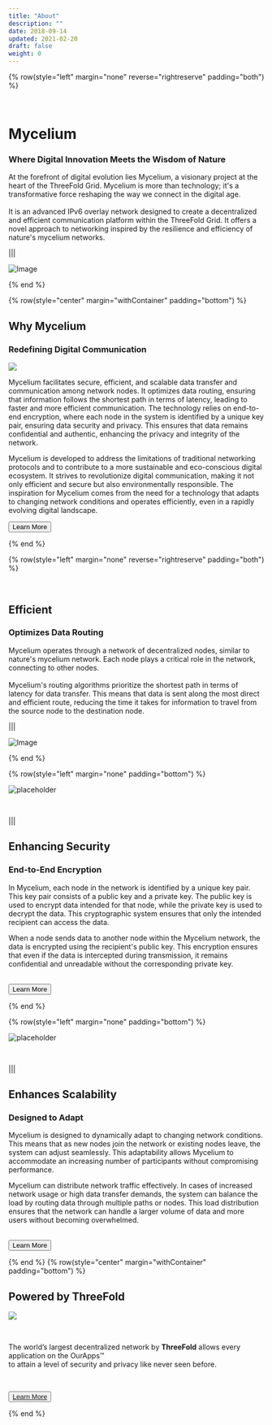 ```yaml
---
title: "About"
description: ""
date: 2018-09-14
updated: 2021-02-20
draft: false
weight: 0
---
```




<!-- section 1 (co-found) -->

{% row(style="left" margin="none" reverse="rightreserve" padding="both") %}

<div class="px-4 md:px-16 lg:px-28">

<br>

# Mycelium

### Where Digital Innovation Meets the Wisdom of Nature

At the forefront of digital evolution lies Mycelium, a visionary project at the heart of the ThreeFold Grid. Mycelium is more than technology; it's a transformative force reshaping the way we connect in the digital age. 
<br>
<br>
It is an advanced IPv6 overlay network designed to create a decentralized and efficient communication platform within the ThreeFold Grid. It offers a novel approach to networking inspired by the resilience and efficiency of nature's mycelium networks.

</div>

|||

<div class="pt-0 lg:pt-12">

![Image](./img/mycelium.png#mx-auto)

</div>
{% end %}

<!-- section 2 (header) -->

{% row(style="center" margin="withContainer" padding="bottom") %}

## Why Mycelium 

### Redefining Digital Communication

![](img/shroom.png#mx-auto)

Mycelium facilitates secure, efficient, and scalable data transfer and communication among network nodes. It optimizes data routing, ensuring that information follows the shortest path in terms of latency, leading to faster and more efficient communication. The technology relies on end-to-end encryption, where each node in the system is identified by a unique key pair, ensuring data security and privacy. This ensures that data remains confidential and authentic, enhancing the privacy and integrity of the network.

Mycelium is developed to address the limitations of traditional networking protocols and to contribute to a more sustainable and eco-conscious digital ecosystem. It strives to revolutionize digital communication, making it not only efficient and secure but also environmentally responsible. The inspiration for Mycelium comes from the need for a technology that adapts to changing network conditions and operates efficiently, even in a rapidly evolving digital landscape.


<button onclick="yourlink">
  Learn More
</button>


{% end %}

{% row(style="left" margin="none" reverse="rightreserve" padding="both") %}

<div class="px-4 md:px-16 lg:px-28">

<br>

##  Efficient

### Optimizes Data Routing

Mycelium operates through a network of decentralized nodes, similar to nature's mycelium network. Each node plays a critical role in the network, connecting to other nodes.
<br>
<br>
Mycelium's routing algorithms prioritize the shortest path in terms of latency for data transfer. This means that data is sent along the most direct and efficient route, reducing the time it takes for information to travel from the source node to the destination node.

</div>

|||

<div class="pt-0 lg:pt-12">

![Image](./img/mesh.png#mx-auto)

</div>
{% end %}
<!-- section 3 (header) -->

{% row(style="left" margin="none" padding="bottom") %}


![placeholder](./img/security.png#lg)

<br>

|||

## Enhancing Security
### End-to-End Encryption

 In Mycelium, each node in the network is identified by a unique key pair. This key pair consists of a public key and a private key. The public key is used to encrypt data intended for that node, while the private key is used to decrypt the data. This cryptographic system ensures that only the intended recipient can access the data.

 When a node sends data to another node within the Mycelium network, the data is encrypted using the recipient's public key. This encryption ensures that even if the data is intercepted during transmission, it remains confidential and unreadable without the corresponding private key.

<br>

<button onclick="yourlink">
  Learn More
</button>


{% end %}

<!-- section 3 (header) -->

{% row(style="left" margin="none" padding="bottom") %}


![placeholder](./img/UP.png#mx-auto)

<br>

|||

## Enhances Scalability
### Designed to Adapt 

Mycelium is designed to dynamically adapt to changing network conditions. This means that as new nodes join the network or existing nodes leave, the system can adjust seamlessly. This adaptability allows Mycelium to accommodate an increasing number of participants without compromising performance.

Mycelium can distribute network traffic effectively. In cases of increased network usage or high data transfer demands, the system can balance the load by routing data through multiple paths or nodes. This load distribution ensures that the network can handle a larger volume of data and more users without becoming overwhelmed.

<br>

<button onclick="yourlink">
  Learn More
</button>


{% end %}
{% row(style="center" margin="withContainer" padding="bottom") %}


## Powered by ThreeFold

![](img/tfbg.png#mx-auto)

<br>

The world’s largest decentralized network by **ThreeFold**
allows every application on the OurApps™ <br>to attain a level of security and privacy like never seen before.

<br>

<button>[Learn More](https://library.threefold.me/info/threefold/#/tfgrid/threefold__tfgrid_home)</button>

{% end %}


</div>

